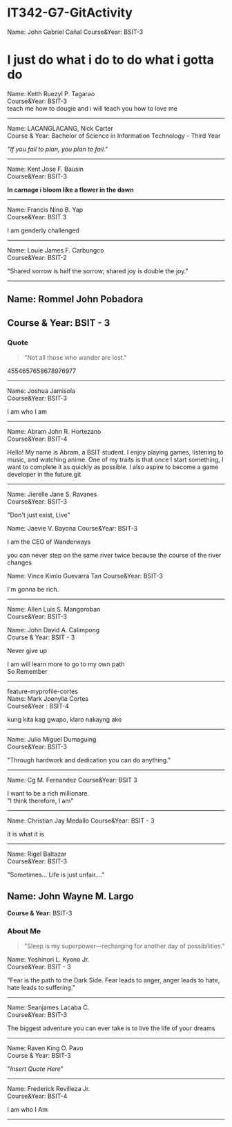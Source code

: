 # IT342-G7-GitActivity



Name: John Gabriel Cañal
Course&Year: BSIT-3


I just do what i do to do what i gotta do 
=======
Name: Keith Ruezyl P. Tagarao  
Course&Year: BSIT-3  
teach me how to dougie and i will teach you how to love me

***

Name: LACANGLACANG, Nick Carter  
Course & Year: Bachelor of Science in Information Technology - Third Year  
  
<i>"If you fail to plan, you plan to fail."</i>

***
Name: Kent Jose F. Bausin  
Course&Year: BSIT-3

**In carnage i bloom like a flower in the dawn**

***
Name: Francis Nino B. Yap  
Course&Year: BSIT 3

I am genderly challenged

***
Name: Louie James F. Carbungco  
Course&Year: BSIT-2

"Shared sorrow is half the sorrow; shared joy is double the joy."
***

## Name: Rommel John Pobadora  
## Course & Year: BSIT - 3


### Quote
> "Not all those who wander are lost."



4554657658678976977
***

Name: Joshua Jamisola  
Course&Year: BSIT-3

I am who I am

***

Name: Abram John R. Hortezano  
Course&Year: BSIT-4

Hello! My name is Abram, a BSIT student. I enjoy playing games, listening to music, and watching anime. 
One of my traits is that once I start something, I want to complete it as quickly as possible. 
I also aspire to become a game developer in the future.git 

***

Name: Jierelle Jane S. Ravanes  
Course&Year: BSIT-3

"Don't just exist, Live"

Name: Jaevie V. Bayona
Course&Year: BSIT-3

I am the CEO of Wanderways

you can never step on the same river twice because the course of the river changes

Name: Vince Kimlo Guevarra Tan
Course&Year: BSIT-3

I'm gonna be rich. 

***

Name: Allen Luis S. Mangoroban  
Course&Year: BSIT-3  


Name: John David A. Calimpong  
Course & Year: BSIT - 3

Never give up


I am will learn more to go to my own path  
So Remember  
***

 feature-myprofile-cortes  
Name: Mark Joenylle Cortes  
Course&Year : BSIT-4  


kung kita kag gwapo, klaro nakayng ako 
***

Name: Julio Miguel Dumaguing  
Course&Year: BSIT-3  
  
"Through hardwork and dedication you can do anything."
***

Name: Cg M. Fernandez
Course&Year: BSIT 3  

I want to be a rich millionare.  
"I think therefore, I am"  

***
Name: Christian Jay Medallo
Course&Year: BSIT - 3

it is what it is
***

Name: Rigel Baltazar  
Course&Year: BSIT-3  
  
  
"Sometimes... Life is just unfair...."



## Name: John Wayne M. Largo
**Course & Year:** BSIT-3

### About Me
> "Sleep is my superpower—recharging for another day of possibilities."


Name: Yoshinori L. Kyono Jr.  
Course&Year: BSIT - 3

"Fear is the path to the Dark Side. Fear leads to anger, anger leads to hate, hate leads to suffering."  
***

Name: Seanjames Lacaba C.  
Course&Year: BSIT-3


The biggest adventure you can ever take is to live the life of your dreams  
***
Name: Raven King O. Pavo  
Course & Year: BSIT-3  

"*Insert Quote Here*"
***

Name: Frederick Revilleza Jr.  
Course&Year: BSIT-4  

I am who I Am  
***